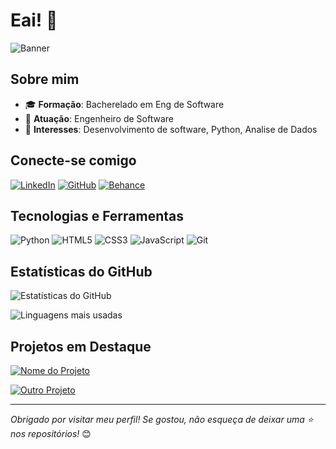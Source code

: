 # Eai! 👋

![Banner](https://via.placeholder.com/1200x400.png?text=Bem-vindo+ao+meu+perfil+no+GitHub!)

## Sobre mim

- 🎓 **Formação**: Bacherelado em Eng de Software
- 💼 **Atuação**: Engenheiro de Software
- 🚀 **Interesses**: Desenvolvimento de software, Python, Analise de Dados

## Conecte-se comigo

[![LinkedIn](https://img.shields.io/badge/-LinkedIn-%230077B5?style=for-the-badge&logo=linkedin&logoColor=white)](https://br.linkedin.com/in/aalicav)
[![GitHub](https://img.shields.io/badge/-GitHub-%23181717?style=for-the-badge&logo=github&logoColor=white)](https://github.com/aalicav)
[![Behance](https://img.shields.io/badge/-Behance-%23191919?style=for-the-badge&logo=behance&logoColor=white)](https://www.behance.net/aalicav)

## Tecnologias e Ferramentas

![Python](https://img.shields.io/badge/-Python-%233776AB?style=flat-square&logo=python&logoColor=white)
![HTML5](https://img.shields.io/badge/-HTML5-%23E34F26?style=flat-square&logo=html5&logoColor=white)
![CSS3](https://img.shields.io/badge/-CSS3-%231572B6?style=flat-square&logo=css3&logoColor=white)
![JavaScript](https://img.shields.io/badge/-JavaScript-%23F7DF1E?style=flat-square&logo=javascript&logoColor=black)
![Git](https://img.shields.io/badge/-Git-%23F05032?style=flat-square&logo=git&logoColor=white)

## Estatísticas do GitHub

![Estatísticas do GitHub](https://github-readme-stats.vercel.app/api?username=aalicav&show_icons=true&theme=dracula)

![Linguagens mais usadas](https://github-readme-stats.vercel.app/api/top-langs/?username=aalicav&layout=compact&theme=dracula)

## Projetos em Destaque

[![Nome do Projeto](https://github-readme-stats.vercel.app/api/pin/?username=aalicav&repo=nome-do-repositorio&theme=dracula)](https://github.com/aalicav/nome-do-repositorio)

[![Outro Projeto](https://github-readme-stats.vercel.app/api/pin/?username=aalicav&repo=outro-repositorio&theme=dracula)](https://github.com/aalicav/outro-repositorio)

---

*Obrigado por visitar meu perfil! Se gostou, não esqueça de deixar uma ⭐ nos repositórios!* 😊

